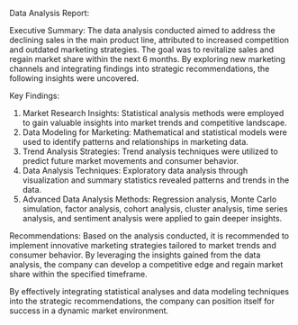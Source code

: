 Data Analysis Report:

Executive Summary:
The data analysis conducted aimed to address the declining sales in the main product line, attributed to increased competition and outdated marketing strategies. The goal was to revitalize sales and regain market share within the next 6 months. By exploring new marketing channels and integrating findings into strategic recommendations, the following insights were uncovered.

Key Findings:
1. Market Research Insights: Statistical analysis methods were employed to gain valuable insights into market trends and competitive landscape.
2. Data Modeling for Marketing: Mathematical and statistical models were used to identify patterns and relationships in marketing data.
3. Trend Analysis Strategies: Trend analysis techniques were utilized to predict future market movements and consumer behavior.
4. Data Analysis Techniques: Exploratory data analysis through visualization and summary statistics revealed patterns and trends in the data.
5. Advanced Data Analysis Methods: Regression analysis, Monte Carlo simulation, factor analysis, cohort analysis, cluster analysis, time series analysis, and sentiment analysis were applied to gain deeper insights.

Recommendations:
Based on the analysis conducted, it is recommended to implement innovative marketing strategies tailored to market trends and consumer behavior. By leveraging the insights gained from the data analysis, the company can develop a competitive edge and regain market share within the specified timeframe.

By effectively integrating statistical analyses and data modeling techniques into the strategic recommendations, the company can position itself for success in a dynamic market environment.
